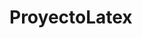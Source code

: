 ﻿# ProyectoLatex

<!-- 
Palafox 215-225, 266-267
Isacc 226-235, 268-269
Miguel 236-245, 270, 271
Jorgito 246-255, 272, 273
Esau 256-265, 274, 275 
-->
